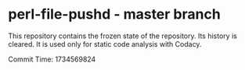 # perl-file-pushd - master branch

This repository contains the frozen state of the repository.
Its history is cleared. It is used only for static code
analysis with Codacy.

Commit Time: 1734569824